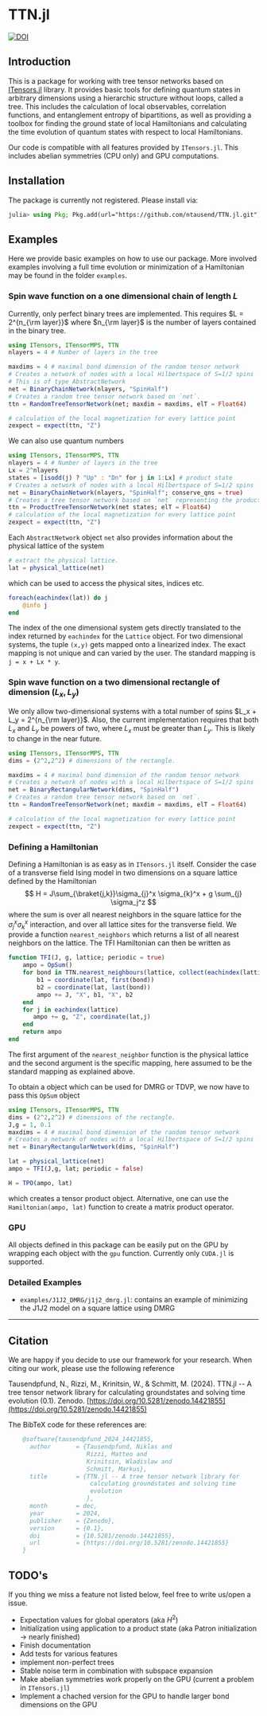 # TTN.jl

[![DOI](https://zenodo.org/badge/DOI/10.5281/zenodo.14421855.svg)](https://zenodo.org/doi/10.5281/zenodo.14421855)

## Introduction

This is a package for working with tree tensor networks based on [ITensors.jl](https://github.com/ITensor/ITensors.jl) library. It provides basic tools for defining quantum states in arbitrary dimensions using a hierarchic structure without loops, called a tree. This includes the calculation of local observables, correlation functions, and entanglement entropy of bipartitions, as well as providing a toolbox for finding the ground state of local Hamiltonians and calculating the time evolution of quantum states with respect to local Hamiltonians.

Our code is compatible with all features provided by `ITensors.jl`. This includes abelian symmetries (CPU only) and GPU computations.


## Installation

The package is currently not registered. Please install via:

```julia
julia> using Pkg; Pkg.add(url="https://github.com/ntausend/TTN.jl.git")
```

## Examples

Here we provide basic examples on how to use our package. More involved examples involving a full time evolution or minimization of a Hamiltonian may be found in the folder `examples`.

### Spin wave function on a one dimensional chain of length $L$

Currently, only perfect binary trees are implemented. This requires $L = 2^{n_{\rm layer}}$ where $n_{\rm layer}$ is the number of layers contained in the binary tree.

```julia
using ITensors, ITensorMPS, TTN
nlayers = 4 # Number of layers in the tree

maxdims = 4 # maximal bond dimension of the random tensor network
# Creates a network of nodes with a local Hilbertspace of S=1/2 spins
# This is of type AbstractNetwork
net = BinaryChainNetwork(nlayers, "SpinHalf")
# Creates a random tree tensor network based on `net`.
ttn = RandomTreeTensorNetwork(net; maxdim = maxdims, elT = Float64)

# calculation of the local magnetization for every lattice point
zexpect = expect(ttn, "Z")
```

We can also use quantum numbers

```julia
using ITensors, ITensorMPS, TTN
nlayers = 4 # Number of layers in the tree
Lx = 2^nlayers
states = [isodd(j) ? "Up" : "Dn" for j in 1:Lx] # product state
# Creates a network of nodes with a local Hilbertspace of S=1/2 spins
net = BinaryChainNetwork(nlayers, "SpinHalf"; conserve_qns = true)
# Creates a tree tensor network based on `net` representing the product state `states`.
ttn = ProductTreeTensorNetwork(net states; elT = Float64)
# calculation of the local magnetization for every lattice point
zexpect = expect(ttn, "Z")
```

Each `AbstractNetwork` object `net` also provides information about the physical lattice of the system

```julia
# extract the physical lattice.
lat = physical_lattice(net)
```

which can be used to access the physical sites, indices etc.

```julia
foreach(eachindex(lat)) do j
    @info j
end
```

The index of the one dimensional system gets directly translated to the index returned by `eachindex` for the `Lattice` object. For two dimensional systems, the tuple `(x,y)` gets mapped onto a linearized index. The exact mapping is not unique and can varied by the user. The standard mapping is `j = x + Lx * y`.

### Spin wave function on a two dimensional rectangle of dimension $(L_x, L_y)$

We only allow two-dimensional systems with a total number of spins $L_x + L_y = 2^{n_{\rm layer}}$. Also, the current implementation requires that both $L_x$ and $L_y$ be powers of two, where $L_x$ must be greater than $L_y$. This is likely to change in the near future.

```julia
using ITensors, ITensorMPS, TTN
dims = (2^2,2^2) # dimensions of the rectangle.

maxdims = 4 # maximal bond dimension of the random tensor network
# Creates a network of nodes with a local Hilbertspace of S=1/2 spins
net = BinaryRectangularNetwork(dims, "SpinHalf")
# Creates a random tree tensor network based on `net`.
ttn = RandomTreeTensorNetwork(net; maxdim = maxdims, elT = Float64)

# calculation of the local magnetization for every lattice point
zexpect = expect(ttn, "Z")
```

### Defining a Hamiltonian

Defining a Hamiltonian is as easy as in `ITensors.jl` itself. Consider the case of a transverse field Ising model in two dimensions on a square lattice defined by the Hamiltonian
$$
H = J\sum_{\braket{j,k}}\sigma_{j}^x \sigma_{k}^x + g \sum_{j} \sigma_j^z
$$
where the sum is over all nearest neighbors in the square lattice for the $\sigma_j^x \sigma_k^x$ interaction, and over all lattice sites for the transverse field. We provide a function `nearest_neighbors` which returns a list of all nearest neighbors on the lattice. The TFI Hamiltonian can then be written as

```julia
function TFI(J, g, lattice; periodic = true)
	ampo = OpSum()
    for bond in TTN.nearest_neighbours(lattice, collect(eachindex(lattice)); periodic = periodic)
        b1 = coordinate(lat, first(bond))
        b2 = coordinate(lat, last(bond))
        ampo += J, "X", b1, "X", b2
    end
    for j in eachindex(lattice)
       ampo += g, "Z", coordinate(lat,j) 
    end
    return ampo
end
```

The first argument of the `nearest_neighbor` function is the physical lattice and the second argument is the specific mapping, here assumed to be the standard mapping as explained above.

To obtain a object which can be used for DMRG or TDVP, we now have to pass this `OpSum` object

```julia
using ITensors, ITensorMPS, TTN
dims = (2^2,2^2) # dimensions of the rectangle.
J,g = 1, 0.1
maxdims = 4 # maximal bond dimension of the random tensor network
# Creates a network of nodes with a local Hilbertspace of S=1/2 spins
net = BinaryRectangularNetwork(dims, "SpinHalf")

lat = physical_lattice(net)
ampo = TFI(J,g, lat; periodic = false)

H = TPO(ampo, lat)
```

which creates a tensor product object. Alternative, one can use the `Hamiltonian(ampo, lat)` function to create a matrix product operator.

### GPU

All objects defined in this package can be easily put on the GPU by wrapping each object with the `gpu` function. Currently only `CUDA.jl` is supported.

### Detailed Examples

- `examples/J1J2_DMRG/j1j2_dmrg.jl`: contains an example of minimizing the J1J2 model on a square lattice using DMRG


---

## Citation

We are happy if you decide to use our framework for your research. When citing our work, please use the following reference 

Tausendpfund, N., Rizzi, M., Krinitsin, W., & Schmitt, M. (2024). TTN.jl -- A tree tensor network library for calculating groundstates and solving time evolution (0.1). Zenodo. [https://doi.org/10.5281/zenodo.14421855](https://doi.org/10.5281/zenodo.14421855)

The BibTeX code for these references are:

```bibtex
	@software{tausendpfund_2024_14421855,
	  author       = {Tausendpfund, Niklas and
	                  Rizzi, Matteo and
	                  Krinitsin, Wladislaw and
	                  Schmitt, Markus},
	  title        = {TTN.jl -- A tree tensor network library for
	                   calculating groundstates and solving time
	                   evolution
	                  },
	  month        = dec,
	  year         = 2024,
	  publisher    = {Zenodo},
	  version      = {0.1},
	  doi          = {10.5281/zenodo.14421855},
	  url          = {https://doi.org/10.5281/zenodo.14421855}
	}
```

## TODO's

If you thing we miss a feature not listed below, feel free to write us/open a issue.

- Expectation values for global operators (aka $H^2$)
- Initialization using application to a product state (aka Patron initialization $\rightarrow$ nearly finished)
- Finish documentation
- Add tests for various features
- implement non-perfect trees
- Stable noise term in combination with subspace expansion
- Make abelian symmetries work properly on the GPU (current a problem in `ITensors.jl`)
- Implement a chached version for the GPU to handle larger bond dimensions on the GPU
